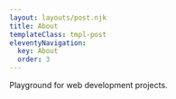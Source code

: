 ```yaml
---
layout: layouts/post.njk
title: About
templateClass: tmpl-post
eleventyNavigation:
  key: About
  order: 3
---
```


Playground for web development projects.
